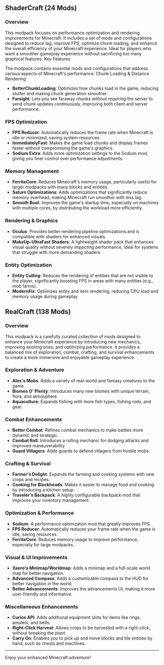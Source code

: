 ## ShaderCraft (24 Mods)

### Overview

This modpack focuses on performance optimization and rendering improvements for Minecraft. It includes a set of mods and configurations designed to reduce lag, improve FPS, optimize chunk loading, and enhance the overall efficiency of your Minecraft experience. Ideal for players who want a smoother gameplay experience without sacrificing too many graphical features.
Key Features

The modpack contains essential mods and configurations that address various aspects of Minecraft's performance:
Chunk Loading & Distance Rendering

   - **BetterChunkLoading**: Optimizes how chunks load in the game, reducing stutter and making chunk generation smoother.
   - **Farsight**: Lets you see faraway chunks without requiring the server to send chunk updates continuously, improving both client and server performance.

### FPS Optimization

   - **FPS Reducer**: Automatically reduces the frame rate when Minecraft is idle or minimized, saving system resources.
   - **ImmediatelyFast**: Makes the game load chunks and display frames faster without compromising the game's graphics.
   - **Sodium Extra**: Adds more optimization settings to the Sodium mod, giving you finer control over performance adjustments.

### Memory Management

   - **FerriteCore**: Reduces Minecraft's memory usage, particularly useful for larger modpacks with many blocks and entities.
   - **Saturn Optimizations**: Adds optimizations that significantly reduce memory overhead, making Minecraft run smoother with less lag.
   - **Smooth Boot**: Improves the game's startup time, especially on machines with multiple cores, by distributing the workload more efficiently.

### Rendering & Graphics

   - **Oculus**: Provides better rendering pipeline optimizations and is compatible with shaders for enhanced visuals.
   - **MakeUp-UltraFast Shaders**: A lightweight shader pack that enhances visual quality without severely impacting performance, ideal for systems that struggle with more demanding shaders.

### Entity Optimization

   - **Entity Culling**: Reduces the rendering of entities that are not visible to the player, significantly boosting FPS in areas with many entities (e.g., mob farms).
   - **ModernFix**: Optimizes entity and item rendering, reducing CPU load and memory usage during gameplay.

## RealCraft (138 Mods)

### Overview
This modpack is a carefully curated collection of mods designed to enhance your Minecraft experience by introducing new mechanics, improving existing ones, and optimizing performance. It provides a balanced mix of exploration, combat, crafting, and survival enhancements to create a more immersive and enjoyable gameplay experience.

### Exploration & Adventure
- **Alex's Mobs**: Adds a variety of real-world and fantasy creatures to the game.
- **Biomes O' Plenty**: Introduces many new biomes with unique terrain, flora, and atmosphere.
- **Aquaculture**: Expands fishing with more fish types, fishing rods, and gear.

### Combat Enhancements
- **Better Combat**: Refines combat mechanics to make battles more dynamic and strategic.
- **Combat Roll**: Introduces a rolling mechanic for dodging attacks and improved maneuverability.
- **Guard Villagers**: Adds guards to defend villagers from hostile mobs.

### Crafting & Survival
- **Farmer's Delight**: Expands the farming and cooking systems with new crops and recipes.
- **Cooking for Blockheads**: Makes it easier to manage food and cooking by introducing a kitchen setup.
- **Traveler's Backpack**: A highly configurable backpack mod that improves your inventory management.

### Optimization & Performance
- **Sodium**: A performance optimization mod that greatly improves FPS.
- **FPS Reducer**: Automatically reduces your frame rate when the game is idle, saving resources.
- **FerriteCore**: Reduces memory usage to improve performance, especially for large modpacks.

### Visual & UI Improvements
- **Xaero's Minimap/Worldmap**: Adds a minimap and a full-scale world map for better navigation.
- **Advanced Compass**: Adds a customizable compass to the HUD for better navigation in the world.
- **Better Advancements**: Improves the advancements UI, making it more user-friendly and informative.

### Miscellaneous Enhancements
- **Curios API**: Adds additional equipment slots for items like rings, amulets, and belts.
- **Right-Click Harvest**: Allows crops to be harvested with a right-click, without breaking the plant.
- **Carry On**: Enables you to pick up and move blocks and tile entities by hand, such as chests and machines.

---

Enjoy your enhanced Minecraft adventure!
